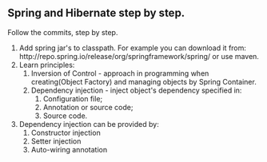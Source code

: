 <h2>Spring and Hibernate step by step.</h2>

<p>
Follow the commits, step by step.
</p>
<ol>
    <li>
    Add spring jar's to classpath.
    For example you can download it from: 
    http://repo.spring.io/release/org/springframework/spring/
    or use maven.
    </li>
    <li> Learn principles:
    <ol type ="1">
    <li>Inversion of Control - approach in programming when 
     creating(Object Factory) and managing objects by Spring Container.</li>
    <li>Dependency injection - inject object's dependency
    specified in:
     <ol>
     <li>Configuration file;
     </li>
      <li>Annotation or source code;
      </li>
      <li>Source code.
      </li>
     </ol>
     </li>
    </ol>
    </li>
    <li>
    Dependency injection can be provided by:
    <ol>
    <li>Constructor injection
    </li>
    <li>
    Setter injection</li>
    <li>Auto-wiring annotation</li>
    </ol>
    </li>
</ol>





